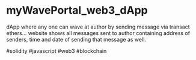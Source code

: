 # myWavePortal_web3_dApp
dApp where any one can wave at author by sending message via transact ethers... website shows all messages sent to author containing address of senders, time and date of sending that message as well.


#solidity
#javascript
#web3
#blockchain
